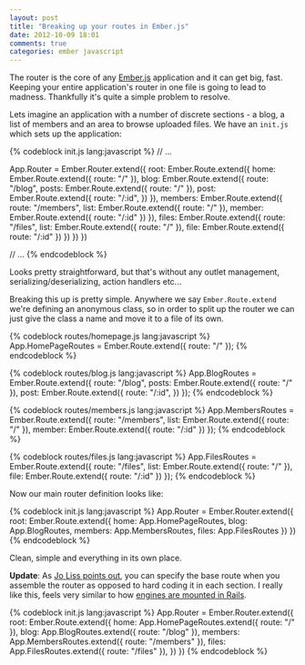 ```yaml
---
layout: post
title: "Breaking up your routes in Ember.js"
date: 2012-10-09 18:01
comments: true
categories: ember javascript
---
```


The router is the core of any [Ember.js](http://emberjs.com) application and it can get big, fast.
Keeping your entire application's router in one file is going to lead to madness. Thankfully it's quite a simple problem to resolve.

Lets imagine an application with a number of discrete sections - a blog, a list of members and an area to browse uploaded files.
We have an `init.js` which sets up the application:

{% codeblock init.js lang:javascript %}
  // ...

  App.Router = Ember.Router.extend({
    root: Ember.Route.extend({
      home: Ember.Route.extend({
        route: "/"
      }),
      blog: Ember.Route.extend({
        route: "/blog",
        posts: Ember.Route.extend({
          route: "/"
        }),
        post: Ember.Route.extend({
          route: "/:id",
        })
      }),
      members: Ember.Route.extend({
        route: "/members",
        list: Ember.Route.extend({
          route: "/"
        }),
        member: Ember.Route.extend({
          route: "/:id"
        })
      }),
      files: Ember.Route.extend({
        route: "/files",
        list: Ember.Route.extend({
          route: "/"
        }),
        file: Ember.Route.extend({
          route: "/:id"
        })
      })
    })
  })

  // ...
{% endcodeblock %}

Looks pretty straightforward, but that's without any outlet management, serializing/deserializing, action handlers etc...

Breaking this up is pretty simple.
Anywhere we say `Ember.Route.extend` we're defining an anonymous class,
so in order to split up the router we can just give the class a name and move it to a file of its own.

{% codeblock routes/homepage.js lang:javascript %}
  App.HomePageRoutes = Ember.Route.extend({
    route: "/"
  });
{% endcodeblock %}

{% codeblock routes/blog.js lang:javascript %}
  App.BlogRoutes = Ember.Route.extend({
    route: "/blog",
    posts: Ember.Route.extend({
      route: "/"
    }),
    post: Ember.Route.extend({
      route: "/:id",
    })
  });
{% endcodeblock %}

{% codeblock routes/members.js lang:javascript %}
  App.MembersRoutes = Ember.Route.extend({
    route: "/members",
    list: Ember.Route.extend({
      route: "/"
    }),
    member: Ember.Route.extend({
      route: "/:id"
    })
  });
{% endcodeblock %}

{% codeblock routes/files.js lang:javascript %}
  App.FilesRoutes = Ember.Route.extend({
    route: "/files",
    list: Ember.Route.extend({
      route: "/"
    }),
    file: Ember.Route.extend({
      route: "/:id"
    })
  });
{% endcodeblock %}

Now our main router definition looks like:

{% codeblock init.js lang:javascript %}
  App.Router = Ember.Router.extend({
    root: Ember.Route.extend({
      home: App.HomePageRoutes,
      blog: App.BlogRoutes,
      members: App.MembersRoutes,
      files: App.FilesRoutes
    })
  })
{% endcodeblock %}

Clean, simple and everything in its own place.

**Update**: As [Jo Liss points out](http://livsey.org/blog/2012/10/09/breaking-up-your-routes-in-ember-dot-js/#comment-677694778),
you can specify the base route when you assemble the router as opposed to hard coding it in each section. I really like this, feels very similar to
how [engines are mounted in Rails](http://api.rubyonrails.org/classes/Rails/Engine.html).

{% codeblock init.js lang:javascript %}
  App.Router = Ember.Router.extend({
    root: Ember.Route.extend({
      home: App.HomePageRoutes.extend({
        route: "/"
      }),
      blog: App.BlogRoutes.extend({
        route: "/blog"
      }),
      members: App.MembersRoutes.extend({
        route: "/members"
      }),
      files: App.FilesRoutes.extend({
        route: "/files"
      }),
    })
  })
{% endcodeblock %}


